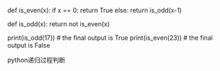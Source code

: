 def is_even(x):
 	if x == 0:
 		return True
 	else:
	    return is_odd(x-1)
 
def is_odd(x):
	return not is_even(x)
 
print(is_odd(17)) # the final output is True
print(is_even(23))  # the final output is False


python递归过程判断
<!--stackedit_data:
eyJoaXN0b3J5IjpbLTY4MDAyNzU5XX0=
-->